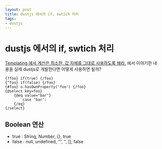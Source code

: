 ```yaml
---
layout: post
title: dustjs 에서의 if, swtich 처리 
tags: 
- dustjs
---
```


# dustjs 에서의 if, swtich 처리 

[Templating 에서 계산은 최소한, 값 자체를 그대로 사용하도록 해라.](http://mujinote.donghyuc.com/1) 에서 이야기한 내용을 실제 dustjs로 개발한다면 어떻게 사용하면 될까? 

~~~
{?foo} if(true) {/foo}
{^foo} if(false) {/foo}
{#foo} o.hasOwnProperty('foo') {/foo}
{@select key=foo} 
	{@eq value="bar"}
		case ‘bar’:
	{/eq}
{/select}
~~~

## Boolean 연산

- true : String, Number, {}, true
- false : null, undefined, “”, ‘’, [], false 
